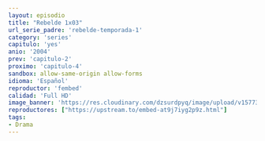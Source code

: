 ```yaml
---
layout: episodio
title: "Rebelde 1x03"
url_serie_padre: 'rebelde-temporada-1'
category: 'series'
capitulo: 'yes'
anio: '2004'
prev: 'capitulo-2'
proximo: 'capitulo-4'
sandbox: allow-same-origin allow-forms
idioma: 'Español'
reproductor: 'fembed'
calidad: 'Full HD'
image_banner: 'https://res.cloudinary.com/dzsurdpyq/image/upload/v1577313723/rebelde-temporada-1-min.jpg'
reproductores: ["https://upstream.to/embed-at9j7iyg2p9z.html"]
tags:
- Drama
---
```












